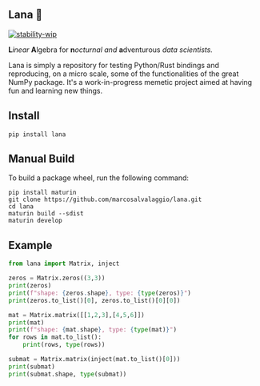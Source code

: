 ## Lana 🧶

[![stability-wip](https://img.shields.io/badge/stability-wip-lightgrey.svg)](https://github.com/mkenney/software-guides/blob/master/STABILITY-BADGES.md#work-in-progress) 

**L***inear* **A**lgebra for **n***octurnal* *and* **a**dventurous *data scientists.*

Lana is simply a repository for testing Python/Rust bindings and reproducing, on a micro scale, some of the functionalities of the great NumPy package. It's a work-in-progress memetic project aimed at having fun and learning new things.

## Install 

```console
pip install lana
```

## Manual Build

To build a package wheel, run the following command:

```console
pip install maturin
git clone https://github.com/marcosalvalaggio/lana.git
cd lana
maturin build --sdist
maturin develop
```

## Example 

```python
from lana import Matrix, inject

zeros = Matrix.zeros((3,3))
print(zeros)
print(f"shape: {zeros.shape}, type: {type(zeros)}")
print(zeros.to_list()[0], zeros.to_list()[0][0])

mat = Matrix.matrix([[1,2,3],[4,5,6]])
print(mat)
print(f"shape: {mat.shape}, type: {type(mat)}")
for rows in mat.to_list():
    print(rows, type(rows))

submat = Matrix.matrix(inject(mat.to_list()[0]))
print(submat)
print(submat.shape, type(submat))
```
